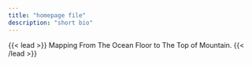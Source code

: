```yaml
---
title: "homepage file"
description: "short bio"
---
```


{{< lead >}}
Mapping From The Ocean Floor to The Top of Mountain.
{{< /lead >}}

